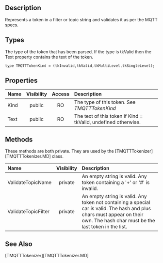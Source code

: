 ## Description

Represents a token in a filter or topic string and validates it as per the MQTT specs.

## Types

The type of the token that has been parsed. If the type is tkValid then the Text property contains the text of the token.

`type TMQTTTokenKind = (tkInvalid,tkValid,tkMultiLevel,tkSingleLevel);`

## Properties

Name | Visibility | Access | Description
:--- | :---: | :---: | :---
Kind | public | RO | The type of this token. See _TMQTTTokenKind_
Text | public | RO | The text of this token if Kind = tkValid, undefined otherwise.

## Methods

These methods are both private. They are used by the [TMQTTTokenizer][TMQTTTokenizer.MD] class.

Name | Visibility | Description
:--- | :---: | :---
ValidateTopicName | private | An empty string is valid. Any token containing a '+' or '#' is invalid.
ValidateTopicFilter | private | An empty string is valid. Any token not containing a special car is valid. The hash and plus chars must appear on their own. The hash char must be the last token in the list.

## See Also

[TMQTTTokenizer][TMQTTTokenizer.MD]
